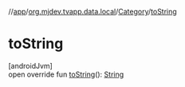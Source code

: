 //[app](../../../index.md)/[org.mjdev.tvapp.data.local](../index.md)/[Category](index.md)/[toString](to-string.md)

# toString

[androidJvm]\
open override fun [toString](to-string.md)(): [String](https://kotlinlang.org/api/latest/jvm/stdlib/kotlin/-string/index.html)
